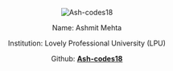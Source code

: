 <center>

![Ash-codes18](https://avatars.githubusercontent.com/u/112748790?v=4)

Name: Ashmit Mehta

Institution: Lovely Professional University (LPU)

Github: [**Ash-codes18**](https://github.com/ash-codes18)

</center>
